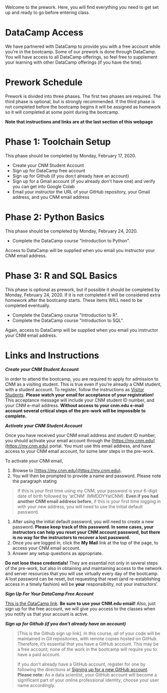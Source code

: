 Welcome to the prework. Here, you will find everything you need to get set up and ready to go before entering class.

# DataCamp Access

We have partnered with DataCamp to provide you with a free account while you're in the bootcamp. Some of our prework is done through DataCamp. You will have access to all DataCamp offerings, so feel free to supplement your learning with other DataCamp offerings (if you have the time).

# Prework Schedule

Prework is divided into three phases. The first two phases are required. The third phase is optional, but is strongly recommended. If the third phase is not completed before the bootcamp begins it will be assigned as homework so it will completed at some point during the bootcamp.

**Note that instructions and links are at the last section of this webpage**

# Phase 1: Toolchain Setup

This phase should be completed by Monday, February 17, 2020. 

[comment]: <> (Sign up for Slack and introduce yourself)

- Create your CNM Student Account
- Sign up for DataCamp free account
- Sign up for Github (if you don;t already have an account)
- Sign up for a Gmail account (if you already don't have one) and verify you can get into Google Colab
- Email your instructor the URL of your GitHub repository, your Gmail address, and you CNM email address 

# Phase 2: Python Basics

This phase should be completed by Monday, February 24, 2020. 

- Complete the DataCamp course "Introduction to Python". 

Access to DataCamp will be supplied when you email you instructor your CNM email address.

# Phase 3: R and SQL Basics 

This phase is optional as prework, but if possible it should be completed by Monday, February 24, 2020. If it is not completed it will be considered extra homework after the bootcamp starts. These items WILL need to be completed eventually.

- Complete the DataCamp course "Introduction to R". 
- Complete the DataCamp course "Introduction to SQL". 

Again, access to DataCamp will be supplied when you email you instructor your CNM email address.

# Links and Instructions

_**Create your CNM Student Account**_

In order to attend the bootcamp, you are required to apply for admission to CNM as a visiting student. This is true even if you’re already a CNM student, with a student account. To register, follow the instructions as [Visitor Students](https://www.cnm.edu/depts/enrollment/admissions/visitor-students).
**Please watch your email for acceptance of your registration!** This acceptance message will include your CNM student ID number, and your CNM e-mail address. **Without access to your cnm.edu e-mail account several critical steps of the pre-work will be impossible to complete.**

_**Activate your CNM Student Account**_

Once you have received your CNM email address and student ID number, you should activate your email account through the [https://my.cnm.edu](https://my.cnm.edu) portal. You must use this email address, and have access to your CNM email account, for some later steps in the pre-work.

To activate your CNM email,

1. Browse to [https://my.cnm.edu](https://my.cnm.edu).
1. You will then be prompted to provide a name and password. Please note the paragraph stating
> If this is your first time using my CNM, your password is your 6-digit date of birth followed by ‘atCNM’ (MMDDYYatCNM).
**Even if you had another CNM email address before**, if this is your first time logging in with your new address, you will need to use the initial default password.
1. After using the initial default password, you will need to create a new password. **Please keep track of this password. In some cases, your instructors can help you reset your CNM account password, but there is no way for the instructors to recover a lost password.**
1. Once you are logged in, click the **My Mail** link at the top of the page, to access your CNM email account.
1. Answer any setup questions as appropriate.

**Do not lose these credentials!** They are essential not only in several steps of the pre-work, but also in obtaining and maintaining access to the network and server resources that you will use virtually every day of the bootcamp. A lost password can be reset, but requesting that reset (and re-establishing access in a timely fashion) will be **your** responsibility, not your instructors’.
    
_**Sign Up For Your DataCamp Free Account**_

[This is the DataCamp link](https://www.datacamp.com/users/sign_up). **Be sure to use your CNM.edu email!** Also, just sign up for the free account, we will give you access to the classes when you notify us that your account is active.

_**Sign up for Github (if you don't already have an account)**_
>
>[This is the Github sign up link]. In this course, _all_ of your code will be maintained in Git repositories, with remote copies hosted on GitHub. Therefore, it’s essential that you have a GitHub account. This may be a free account; none of the work in the bootcamp will require you to have a paid account.
>
>If you don’t already have a GitHub account, register for one by following the directions at [Signing up for a new GitHub account](https://help.github.com/en/github/getting-started-with-github/signing-up-for-a-new-github-account). **Please note:** As a data scientist, your GitHub account will become a significant part of your online professional identity; choose your user name accordingly.

